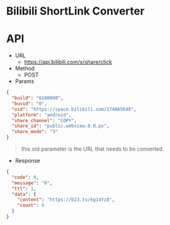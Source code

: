 # Bilibili ShortLink Converter

# API

- URL
  - https://api.bilibili.com/x/share/click
- Method
  - POST
- Params

```json
{
  "build": "6180000",
  "buvid": "0",
  "oid": "https://space.bilibili.com/174865648",
  "platform": "android",
  "share_channel": "COPY",
  "share_id": "public.webview.0.0.pv",
  "share_mode": "3"
}
```

> this oid parameter is the URL that needs to be converted.

- Response

```json
{
  "code": 0,
  "message": "0",
  "ttl": 1,
  "data": {
    "content": "https://b23.tv/kg14Yz8",
    "count": 0
  }
}
```
